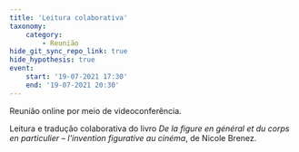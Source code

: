 ```yaml
---
title: 'Leitura colaborativa'
taxonomy:
    category:
        - Reunião
hide_git_sync_repo_link: true
hide_hypothesis: true
event:
    start: '19-07-2021 17:30'
    end: '19-07-2021 20:30'
---
```


Reunião online por meio de videoconferência.

Leitura e tradução colaborativa do livro *De la figure en général et du corps en particulier – l'invention figurative au cinéma*, de Nicole Brenez.
